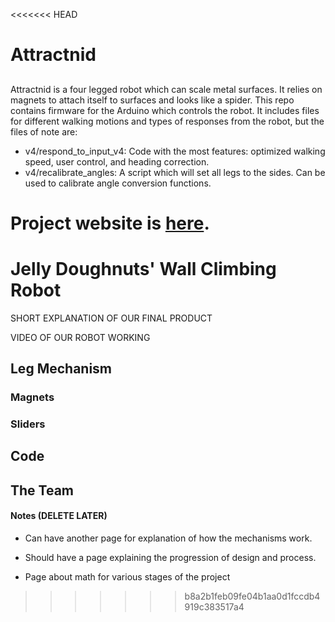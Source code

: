 <<<<<<< HEAD
# Attractnid

##
Attractnid is a four legged robot which can scale metal surfaces. It relies on magnets to attach itself to surfaces and looks like a spider. This repo contains firmware for the Arduino which controls the robot. It includes files for different walking motions and types of responses from the robot, but the files of note are:

* v4/respond_to_input_v4: Code with the most features: optimized walking speed, user control, and heading correction.
* v4/recalibrate_angles: A script which will set all legs to the sides. Can be used to calibrate angle conversion functions.

Project website is [here](http://poe.olin.edu/2019/attractnid/index.html "Attractnid").
=======
# Jelly Doughnuts' Wall Climbing Robot

SHORT EXPLANATION OF OUR FINAL PRODUCT

VIDEO OF OUR ROBOT WORKING

## Leg Mechanism

### Magnets

### Sliders

## Code

## The Team


#### Notes (DELETE LATER)
* Can have another page for explanation of how the mechanisms work.

* Should have a page explaining the progression of design and process.

* Page about math for various stages of the project
>>>>>>> b8a2b1feb09fe04b1aa0d1fccdb4919c383517a4
